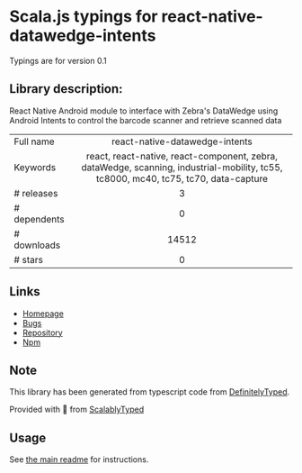 
# Scala.js typings for react-native-datawedge-intents

Typings are for version 0.1

## Library description:
React Native Android module to interface with Zebra's DataWedge using Android Intents to control the barcode scanner and retrieve scanned data

|                    |                 |
| ------------------ | :-------------: |
| Full name          | react-native-datawedge-intents |
| Keywords           | react, react-native, react-component, zebra, dataWedge, scanning, industrial-mobility, tc55, tc8000, mc40, tc75, tc70, data-capture |
| # releases         | 3 |
| # dependents       | 0 |
| # downloads        | 14512 |
| # stars            | 0 |

## Links
- [Homepage](https://github.com/darryncampbell/react-native-datawedge-intents#readme)
- [Bugs](https://github.com/darryncampbell/react-native-datawedge-intents/issues)
- [Repository](https://github.com/darryncampbell/react-native-datawedge-intents)
- [Npm](https://www.npmjs.com/package/react-native-datawedge-intents)
    


## Note
This library has been generated from typescript code from [DefinitelyTyped](https://definitelytyped.org).

Provided with :purple_heart: from [ScalablyTyped](https://github.com/oyvindberg/ScalablyTyped)

## Usage
See [the main readme](../../readme.md) for instructions.


